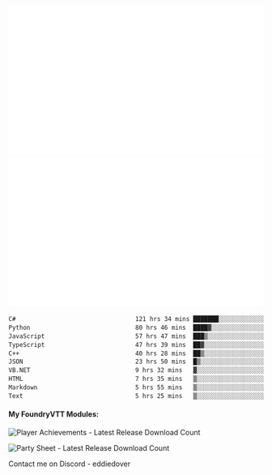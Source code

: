 
![](https://raw.githubusercontent.com/eddiedover/ghstats/master/generated/overview.svg)
![](https://raw.githubusercontent.com/eddiedover/ghstats/master/generated/languages.svg)

<!--START_SECTION:waka-->

```txt
C#                                 121 hrs 34 mins ███████░░░░░░░░░░░░░░░░░░   27.83 %
Python                             80 hrs 46 mins  ████▓░░░░░░░░░░░░░░░░░░░░   18.49 %
JavaScript                         57 hrs 47 mins  ███▒░░░░░░░░░░░░░░░░░░░░░   13.23 %
TypeScript                         47 hrs 39 mins  ██▓░░░░░░░░░░░░░░░░░░░░░░   10.91 %
C++                                40 hrs 28 mins  ██▒░░░░░░░░░░░░░░░░░░░░░░   09.26 %
JSON                               23 hrs 50 mins  █▒░░░░░░░░░░░░░░░░░░░░░░░   05.46 %
VB.NET                             9 hrs 32 mins   ▓░░░░░░░░░░░░░░░░░░░░░░░░   02.19 %
HTML                               7 hrs 35 mins   ▒░░░░░░░░░░░░░░░░░░░░░░░░   01.74 %
Markdown                           5 hrs 55 mins   ▒░░░░░░░░░░░░░░░░░░░░░░░░   01.36 %
Text                               5 hrs 25 mins   ▒░░░░░░░░░░░░░░░░░░░░░░░░   01.24 %
```

<!--END_SECTION:waka-->

#### My FoundryVTT Modules:

  ![Player Achievements - Latest Release Download Count](https://img.shields.io/badge/dynamic/json?label=Player%20Achievements%20-%20Downloads@latest&query=assets%5B1%5D.download_count&url=https%3A%2F%2Fapi.github.com%2Frepos%2FEddieDover%2Ffvtt-player-achievements%2Freleases%2Flatest)

  ![Party Sheet - Latest Release Download Count](https://img.shields.io/badge/dynamic/json?label=Party%20Sheet%20-%20Downloads@latest&query=assets%5B1%5D.download_count&url=https%3A%2F%2Fapi.github.com%2Frepos%2FEddieDover%2Ffvtt-party-sheet%2Freleases%2Flatest)

<a rel="me" href="https://techhub.social/@EddieDover"></a>

Contact me on Discord - eddiedover
